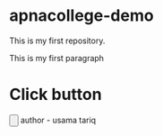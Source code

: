 # apnacollege-demo
This is my first repository.
<br>
<p>This is my first paragraph</p>
<h1>Click button</h1>
<input type="button" >
author - usama tariq
